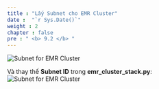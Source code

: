 ```yaml
---
title : "Lấy Subnet cho EMR Cluster"
date :  "`r Sys.Date()`" 
weight : 2
chapter : false
pre : " <b> 9.2 </b> "
---
```

![Subnet for EMR Cluster](/images/9.AWS_CDK_–_Deploying_Stacks/9.2.Get_Subnet_for_EMR_Cluster/Get_Subnet_for_EMR_Cluster1.png)

Và thay thế **Subnet ID** trong **emr_cluster_stack.py**:
![Subnet for EMR Cluster](/images/9.AWS_CDK_–_Deploying_Stacks/9.2.Get_Subnet_for_EMR_Cluster/Get_Subnet_for_EMR_Cluster2.png)